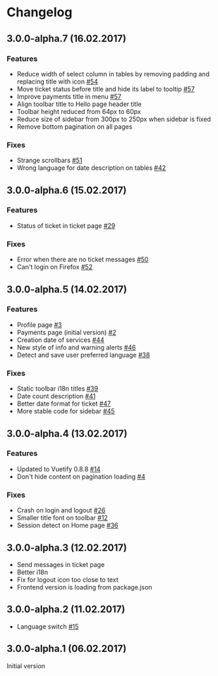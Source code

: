 # Changelog

## 3.0.0-alpha.7 (16.02.2017)

### Features
+ Reduce width of select column in tables by removing padding and replacing title with icon [#54](https://github.com/lvlup-pro/spawn-frontend-material/pull/54)
+ Move ticket status before title and hide its label to tooltip [#57](https://github.com/lvlup-pro/spawn-frontend-material/pull/57)
+ Improve payments title in menu [#57](https://github.com/lvlup-pro/spawn-frontend-material/pull/57)
+ Align toolbar title to Hello page header title
+ Toolbar height reduced from 64px to 60px
+ Reduce size of sidebar from 300px to 250px when sidebar is fixed
+ Remove bottom pagination on all pages

### Fixes

+ Strange scrollbars [#51](https://github.com/lvlup-pro/spawn-frontend-material/issues/51)
+ Wrong language for date description on tables [#42](https://github.com/lvlup-pro/spawn-frontend-material/issues/42)

## 3.0.0-alpha.6 (15.02.2017)

### Features

+ Status of ticket in ticket page [#29](https://github.com/lvlup-pro/spawn-frontend-material/issues/29)

### Fixes

+ Error when there are no ticket messages [#50](https://github.com/lvlup-pro/spawn-frontend-material/issues/50)
+ Can't login on Firefox [#52](https://github.com/lvlup-pro/spawn-frontend-material/issues/52)

## 3.0.0-alpha.5 (14.02.2017)

### Features

+ Profile page [#3](https://github.com/lvlup-pro/spawn-frontend-material/issues/3)
+ Payments page (initial version) [#2](https://github.com/lvlup-pro/spawn-frontend-material/issues/2)
+ Creation date of services [#44](https://github.com/lvlup-pro/spawn-frontend-material/issues/44)
+ New style of info and warning alerts [#46](https://github.com/lvlup-pro/spawn-frontend-material/pull/46)
+ Detect and save user preferred language [#38](https://github.com/lvlup-pro/spawn-frontend-material/pull/38)

### Fixes

+ Static toolbar i18n titles [#39](https://github.com/lvlup-pro/spawn-frontend-material/issues/39)
+ Date count description [#41](https://github.com/lvlup-pro/spawn-frontend-material/issues/41)
+ Better date format for ticket [#47](https://github.com/lvlup-pro/spawn-frontend-material/pull/47)
+ More stable code for sidebar [#45](https://github.com/lvlup-pro/spawn-frontend-material/pull/45)

## 3.0.0-alpha.4 (13.02.2017)

### Features

+ Updated to Vuetify 0.8.8 [#14](https://github.com/lvlup-pro/spawn-frontend-material/issues/14)
+ Don't hide content on pagination loading [#4](https://github.com/lvlup-pro/spawn-frontend-material/issues/4)

### Fixes

+ Crash on login and logout [#26](https://github.com/lvlup-pro/spawn-frontend-material/issues/26)
+ Smaller title font on toolbar [#12](https://github.com/lvlup-pro/spawn-frontend-material/issues/12)
+ Session detect on Home page [#36](https://github.com/lvlup-pro/spawn-frontend-material/issues/36)

## 3.0.0-alpha.3 (12.02.2017)

+ Send messages in ticket page
+ Better i18n
+ Fix for logout icon too close to text
+ Frontend version is loading from package.json

## 3.0.0-alpha.2 (11.02.2017)

+ Language switch [#15](https://github.com/lvlup-pro/spawn-frontend-material/issues/15)

## 3.0.0-alpha.1 (06.02.2017)

Initial version
